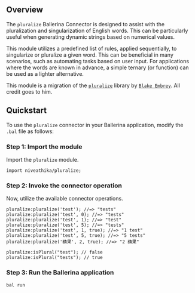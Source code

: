 ## Overview

The `pluralize` Ballerina Connector is designed to assist with the pluralization and singularization of English words. This can be particularly useful when generating dynamic strings based on numerical values.

This module utilizes a predefined list of rules, applied sequentially, to singularize or pluralize a given word. This can be beneficial in many scenarios, such as automating tasks based on user input. For applications where the words are known in advance, a simple ternary (or function) can be used as a lighter alternative.

This module is a migration of the [`pluralize`](https://www.npmjs.com/package/pluralize) library by [`Blake Embrey`](https://github.com/blakeembrey). All credit goes to him.

## Quickstart

To use the `pluralize` connector in your Ballerina application, modify the `.bal` file as follows:

### Step 1: Import the module

Import the `pluralize` module.

```ballerina
import niveathika/pluralize;
```

### Step 2: Invoke the connector operation

Now, utilize the available connector operations.

```ballerina
pluralize:pluralize('test'); //=> "tests"
pluralize:pluralize('test', 0); //=> "tests"
pluralize:pluralize('test', 1); //=> "test"
pluralize:pluralize('test', 5); //=> "tests"
pluralize:pluralize('test', 1, true); //=> "1 test"
pluralize:pluralize('test', 5, true); //=> "5 tests"
pluralize:pluralize('蘋果', 2, true); //=> "2 蘋果"

pluralize:isPlural("test"); // false
pluralize:isPlural("tests"); // true
```

### Step 3: Run the Ballerina application

```bash
bal run
```

